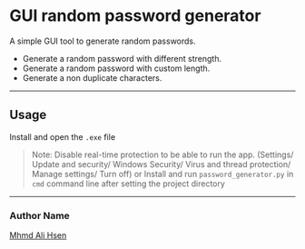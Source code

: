 # GUI random password generator
A simple GUI tool to generate random passwords.
* Generate a random password with different strength.
* Generate a random password with custom length.
* Generate a non duplicate characters.
***
## Usage
 Install and open the `.exe` file
> Note: Disable real-time protection to be able to run the app.
(Settings/ Update and security/ Windows Security/ Virus and thread protection/ Manage settings/ Turn off)
or
 Install and run `password_generator.py` in `cmd` command line after setting the project directory
***
### Author Name
[Mhmd Ali Hsen](https://github.com/mhmdali102)